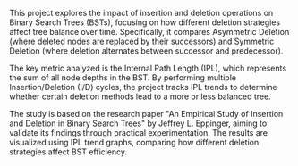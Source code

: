 This project explores the impact of insertion and deletion operations on Binary Search Trees (BSTs), focusing on how different deletion strategies affect tree balance over time. Specifically, it compares Asymmetric Deletion (where deleted nodes are replaced by their successors) and Symmetric Deletion (where deletion alternates between successor and predecessor).

The key metric analyzed is the Internal Path Length (IPL), which represents the sum of all node depths in the BST. By performing multiple Insertion/Deletion (I/D) cycles, the project tracks IPL trends to determine whether certain deletion methods lead to a more or less balanced tree.

The study is based on the research paper "An Empirical Study of Insertion and Deletion in Binary Search Trees" by Jeffrey L. Eppinger, aiming to validate its findings through practical experimentation. The results are visualized using IPL trend graphs, comparing how different deletion strategies affect BST efficiency.
